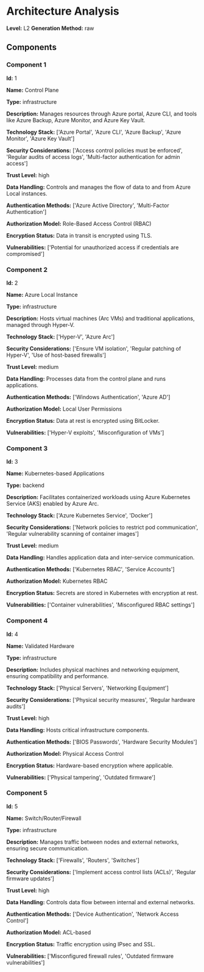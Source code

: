 # Architecture Analysis

**Level:** L2
**Generation Method:** raw

## Components

### Component 1

**Id:** 1

**Name:** Control Plane

**Type:** infrastructure

**Description:** Manages resources through Azure portal, Azure CLI, and tools like Azure Backup, Azure Monitor, and Azure Key Vault.

**Technology Stack:** ['Azure Portal', 'Azure CLI', 'Azure Backup', 'Azure Monitor', 'Azure Key Vault']

**Security Considerations:** ['Access control policies must be enforced', 'Regular audits of access logs', 'Multi-factor authentication for admin access']

**Trust Level:** high

**Data Handling:** Controls and manages the flow of data to and from Azure Local instances.

**Authentication Methods:** ['Azure Active Directory', 'Multi-Factor Authentication']

**Authorization Model:** Role-Based Access Control (RBAC)

**Encryption Status:** Data in transit is encrypted using TLS.

**Vulnerabilities:** ['Potential for unauthorized access if credentials are compromised']

### Component 2

**Id:** 2

**Name:** Azure Local Instance

**Type:** infrastructure

**Description:** Hosts virtual machines (Arc VMs) and traditional applications, managed through Hyper-V.

**Technology Stack:** ['Hyper-V', 'Azure Arc']

**Security Considerations:** ['Ensure VM isolation', 'Regular patching of Hyper-V', 'Use of host-based firewalls']

**Trust Level:** medium

**Data Handling:** Processes data from the control plane and runs applications.

**Authentication Methods:** ['Windows Authentication', 'Azure AD']

**Authorization Model:** Local User Permissions

**Encryption Status:** Data at rest is encrypted using BitLocker.

**Vulnerabilities:** ['Hyper-V exploits', 'Misconfiguration of VMs']

### Component 3

**Id:** 3

**Name:** Kubernetes-based Applications

**Type:** backend

**Description:** Facilitates containerized workloads using Azure Kubernetes Service (AKS) enabled by Azure Arc.

**Technology Stack:** ['Azure Kubernetes Service', 'Docker']

**Security Considerations:** ['Network policies to restrict pod communication', 'Regular vulnerability scanning of container images']

**Trust Level:** medium

**Data Handling:** Handles application data and inter-service communication.

**Authentication Methods:** ['Kubernetes RBAC', 'Service Accounts']

**Authorization Model:** Kubernetes RBAC

**Encryption Status:** Secrets are stored in Kubernetes with encryption at rest.

**Vulnerabilities:** ['Container vulnerabilities', 'Misconfigured RBAC settings']

### Component 4

**Id:** 4

**Name:** Validated Hardware

**Type:** infrastructure

**Description:** Includes physical machines and networking equipment, ensuring compatibility and performance.

**Technology Stack:** ['Physical Servers', 'Networking Equipment']

**Security Considerations:** ['Physical security measures', 'Regular hardware audits']

**Trust Level:** high

**Data Handling:** Hosts critical infrastructure components.

**Authentication Methods:** ['BIOS Passwords', 'Hardware Security Modules']

**Authorization Model:** Physical Access Control

**Encryption Status:** Hardware-based encryption where applicable.

**Vulnerabilities:** ['Physical tampering', 'Outdated firmware']

### Component 5

**Id:** 5

**Name:** Switch/Router/Firewall

**Type:** infrastructure

**Description:** Manages traffic between nodes and external networks, ensuring secure communication.

**Technology Stack:** ['Firewalls', 'Routers', 'Switches']

**Security Considerations:** ['Implement access control lists (ACLs)', 'Regular firmware updates']

**Trust Level:** high

**Data Handling:** Controls data flow between internal and external networks.

**Authentication Methods:** ['Device Authentication', 'Network Access Control']

**Authorization Model:** ACL-based

**Encryption Status:** Traffic encryption using IPsec and SSL.

**Vulnerabilities:** ['Misconfigured firewall rules', 'Outdated firmware vulnerabilities']

